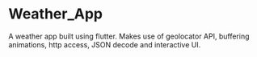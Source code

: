 # Weather_App
A weather app built using flutter. Makes use of geolocator API, buffering animations, http access, JSON decode and interactive UI.
